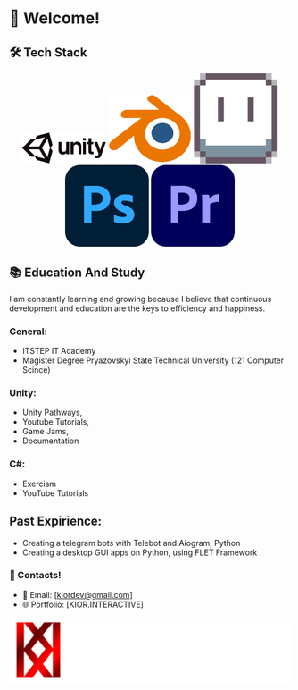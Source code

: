 # 👾 Welcome!

## 🛠️ Tech Stack
<div align="center">
  <img src="unity-logo.png" alt="Unity Logo" width="150"/>
  <img src="blender-logo.png" alt="Blender Logo" width="150"/>
  <img src="aseprite-logo.png" alt="Aseprite Logo" width="150"/>
  <img src="photoshop-logo.png" alt="Photoshop Logo" width="150"/>
  <img src="premier-logo.png" alt="Premier Logo" width="150"/>
</div>


## 📚 Education And Study 
I am constantly learning and growing because I believe that continuous development and education are the keys to efficiency and happiness.
### General:
- ITSTEP IT Academy
- Magister Degree Pryazovskyi State Technical University (121 Computer Scince)

### Unity:
- Unity Pathways,
- Youtube Tutorials, 
- Game Jams,
- Documentation

### C#:
- Exercism
- YouTube Tutorials

## Past Expirience:
- Creating a telegram bots with Telebot and Aiogram, Python
- Creating a desktop GUI apps on Python, using FLET Framework

### 🚀 Contacts!
- 📧 Email: [kiordev@gmail.com]
- 🌐 Portfolio: [KIOR.INTERACTIVE]

![KIOR INTERACTIVE](KI-logo.png)


